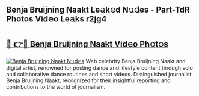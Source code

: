 ## Benja Bruijning Naakt Le𝚊k𝚎d N𝚞𝚍es - Part-TdR Photos Vid𝚎o Le𝚊ks r2jg4

# <h2><a href="http://fb1k9r.evod.top/?m=Benja+Bruijning+Naakt">🔗 👉🔴 Benja Bruijning Naakt Vid𝚎o Ph𝚘t𝚘s</a></h2>

[![Benja Bruijning Naakt N𝚞d𝚎s](https://i.imgur.com/8V9OHl7.gif)](http://fb1k9r.evod.top/?m=Benja+Bruijning+Naakt)
Web celebrity Benja Bruijning Naakt and digital artist, renowned for posting dance and lifestyle content through solo and collaborative dance routines and short videos. Distinguished journalist Benja Bruijning Naakt, recognized for their insightful reporting and contributions to the world of journalism. 
